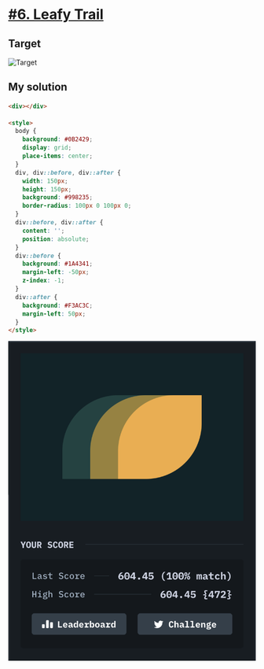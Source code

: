 # [#6. Leafy Trail](https://cssbattle.dev/play/7)

## Target

![Target](https://cssbattle.dev/targets/7@2x.png)

## My solution

```html
<div></div>

<style>
  body {
    background: #0B2429;
    display: grid;
    place-items: center;
  }
  div, div::before, div::after {
    width: 150px;
    height: 150px;
    background: #998235;
    border-radius: 100px 0 100px 0;
  }
  div::before, div::after {
    content: '';
    position: absolute;
  }
  div::before {
    background: #1A4341;
    margin-left: -50px;
    z-index: -1;
  }
  div::after {
    background: #F3AC3C;
    margin-left: 50px;
  }
</style>
```

![Solution](/images/7-leafy-trail.png)
